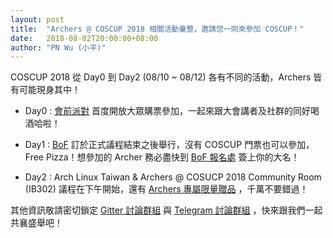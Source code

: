 ```yaml
---
layout: post
title:  "Archers @ COSCUP 2018 相關活動彙整，邀請您一同來參加 COSCUP！"
date:   2018-08-02T20:00:00+08:00
author: "PN Wu (小平)"
---
```


COSCUP 2018 從 Day0 到 Day2 (08/10 ~ 08/12) 各有不同的活動，Archers 皆有可能現身其中！

* Day0 : [會前派對](https://coscup2018.kktix.cc/events/welcomeparty-2018) 首度開放大眾購票參加，一起來跟大會講者及社群的同好喝酒哈啦！

* Day1 : [BoF](http://blog.coscup.org/2018/08/bof2018-zh.html) 訂於正式議程結束之後舉行，沒有 COSCUP 門票也可以參加，Free Pizza！想參加的 Archer 務必盡快到 [BoF 報名處](https://goo.gl/d5C3QW) 簽上你的大名！

* Day2 : Arch Linux Taiwan & Archers @ COSUCP 2018 Community Room (IB302) 議程在下午開始，還有 [Archers 專屬限量贈品](https://goo.gl/9NJ7y4) ，千萬不要錯過！

其他資訊敬請密切鎖定 [Gitter 討論群組](https://gitter.im/linux-taiwan/arch.linux.org.tw) 與 [Telegram 討論群組](https://t.me/ArchLinuxTaiwan) ，快來跟我們一起共襄盛舉吧！
